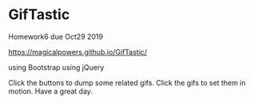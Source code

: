 # GifTastic
Homework6 due Oct29 2019

https://magicalpowers.github.io/GifTastic/

using Bootstrap
using jQuery

Click the buttons to dump some related gifs.
Click the gifs to set them in motion.
Have a great day.

